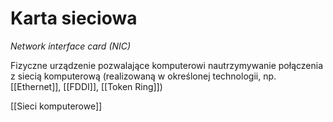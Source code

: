 # Karta sieciowa
*Network interface card (NIC)*

Fizyczne urządzenie pozwalające komputerowi nautrzymywanie połączenia z siecią komputerową (realizowaną w określonej technologii, np. [[Ethernet]], [[FDDI]], [[Token Ring]])

[[Sieci komputerowe]]